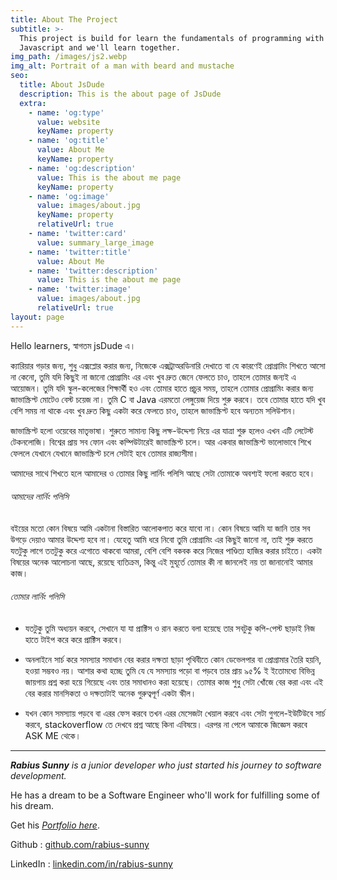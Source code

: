 ```yaml
---
title: About The Project
subtitle: >-
  This project is build for learn the fundamentals of programming with
  Javascript and we'll learn together.
img_path: /images/js2.webp
img_alt: Portrait of a man with beard and mustache
seo:
  title: About JsDude
  description: This is the about page of JsDude
  extra:
    - name: 'og:type'
      value: website
      keyName: property
    - name: 'og:title'
      value: About Me
      keyName: property
    - name: 'og:description'
      value: This is the about me page
      keyName: property
    - name: 'og:image'
      value: images/about.jpg
      keyName: property
      relativeUrl: true
    - name: 'twitter:card'
      value: summary_large_image
    - name: 'twitter:title'
      value: About Me
    - name: 'twitter:description'
      value: This is the about me page
    - name: 'twitter:image'
      value: images/about.jpg
      relativeUrl: true
layout: page
---
```

Hello learners, স্বাগতম jsDude এ।

ক্যারিয়ার গড়ার জন্য, শুধু এক্সপ্লোর করার জন্য, নিজেকে এক্সট্রাঅরডিনারি দেখাতে বা যে কারণেই প্রোগ্রামিং শিখতে আসো না কেনো, তুমি যদি কিছুই না জানো প্রোগ্রামিং এর এবং খুব দ্রুত জেনে ফেলতে চাও, তাহলে তোমার জন্যই এ আয়োজন। তুমি যদি স্কুল-কলেজের শিক্ষার্থী হও এবং তোমার হাতে প্রচুর সময়, তাহলে তোমার প্রোগ্রামিং করার জন্য জাভাস্ক্রিপ্ট মোটেও বেস্ট চয়েজ না। তুমি C বা Java এরমতো লেঙ্গুয়েজ দিয়ে শুরু করবে। তবে তোমার হাতে যদি খুব বেশি সময় না থাকে এবং খুব দ্রুত কিছু একটা করে ফেলতে চাও, তাহলে জাভাস্ক্রিপ্ট হবে অন্যতম সলিউশান।

জাভাস্ক্রিপ্ট হলো ওয়েবের মাতৃভাষা। শুরুতে সামান্য কিছু লক্ষ-উদ্দেশ্য নিয়ে এর যাত্রা শুরু হলেও এখন এটি লেটেস্ট টেকনলোজি। বিশ্বের প্রায় সব ফোন এবং কম্পিউটারেই জাভাস্ক্রিপ্ট চলে। আর একবার জাভাস্ক্রিপ্ট ভালোভাবে শিখে ফেললে যেখানে যেখানে জাভাস্ক্রিপ্ট চলে সেটাই হবে তোমার রাজ্যসীমা।

আমাদের সাথে শিখতে হলে আমাদের ও তোমার কিছু লার্নিং পলিসি আছে সেটা তোমাকে অবশ্যই ফলো করতে হবে।

###### আমাদের লার্নিং পলিসি

বইয়ের মতো কোন বিষয়ে আমি একটানা বিস্তারিত আলোকপাত করে যাবো না। কোন বিষয়ে আমি যা জানি তার সব উগড়ে দেয়াও আমার উদ্দেশ্য হবে না। যেহেতু আমি ধরে নিবো তুমি প্রোগ্রামিং এর কিছুই জানো না, তাই শুরু করতে যতটুকু লাগে ততটুকু করে এগোতে থাকবো আমরা, বেশি বেশি বকবক করে নিজের পাণ্ডিত্য হাজির করার চাইতে। একটা বিষয়ের অনেক আলোচনা আছে, রয়েছে ব্যতিক্রম, কিন্তু এই মুহূর্তে তোমার কী না জানলেই নয় তা জানানোই আমার কাজ।

###### তোমার লার্নিং পলিসি

*   যতটুকু তুমি অধ্যয়ন করবে, সেখানে যা যা প্রাক্টিস ও রান করতে বলা হয়েছে তার সবটুকু কপি-পেস্ট ছাড়াই নিজ হাতে টাইপ করে করে প্রাক্টিস করবে।

*   অনলাইনে সার্চ করে সমস্যার সমাধান বের করার দক্ষতা ছাড়া পৃথিবীতে কোন ডেভেলপার বা প্রোগ্রামার তৈরি হয়নি, হওয়া সম্ভবও নয়। আশার কথা হচ্ছে তুমি যে যে সমস্যায় পড়ো বা পড়বে তার প্রায় ৯৫% ই ইতোমধ্যে বিভিন্ন জায়গায় প্রশ্ন করা হয়ে গিয়েছে এবং তার সমাধানও করা হয়েছে। তোমার কাজ শুধু সেটা খোঁজে বের করা এবং এই বের করার মানসিকতা ও দক্ষতাটাই অনেক গুরুত্বপূর্ণ একটা স্কীল।

*   যখন কোন সমস্যায় পড়বে বা এরর ফেস করবে তখন এরর মেসেজটা খেয়াল করবে এবং সেটা গুগলে-ইউটিউবে সার্চ করবে, stackoverflow তে দেখবে প্রশ্ন আছে কিনা এবিষয়ে। এরপর না পেলে আমাকে জিজ্ঞেস করবে ASK ME থেকে।

***

***Rabius Sunny** is a junior developer who just started his journey to software development.*

He has a dream to be a Software Engineer who'll work for fulfilling some of his dream.

Get his [*Portfolio here*](https://rabius-sunny.netlify.app).

Github : [github.com/rabius-sunny](https://github.com/rabius-sunny)

LinkedIn : [linkedin.com/in/rabius-sunny](https://linkedin.com/in/rabius-sunny)
